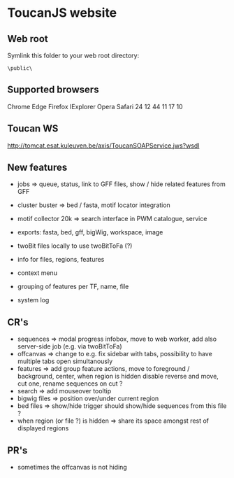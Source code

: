 # ToucanJS website

## Web root
Symlink this folder to your web root directory:

```
\public\
```

## Supported browsers
Chrome	Edge	Firefox		IExplorer	Opera	Safari
24		12		44			11			17		10

## Toucan WS

http://tomcat.esat.kuleuven.be/axis/ToucanSOAPService.jws?wsdl

##  New features

* jobs 					=> queue, status, link to GFF files, show / hide related features from GFF
* cluster buster 		=> bed / fasta, motif locator integration
* motif collector 20k 	=> search interface in PWM catalogue, service

* exports: fasta, bed, gff, bigWig, workspace, image
* twoBit files locally to use twoBitToFa (?)
* info for files, regions, features
* context menu
* grouping of features per TF, name, file
* system log


## CR's

* sequences 		=> modal progress infobox, move to web worker, add also server-side job (e.g. via twoBitToFa)
* offcanvas 		=> change to e.g. fix sidebar with tabs, possibility to have multiple tabs open simultanously
* features		 	=> add group feature actions, move to foreground / background, center, when region is hidden disable reverse and move, cut one, rename sequences on cut ?
* search			=> add mouseover tooltip
* bigwig files		=> position over/under current region
* bed files 		=> show/hide trigger should show/hide sequences from this file ?
* when region (or file ?) is hidden => share its space amongst rest of displayed regions


## PR's

* sometimes the offcanvas is not hiding